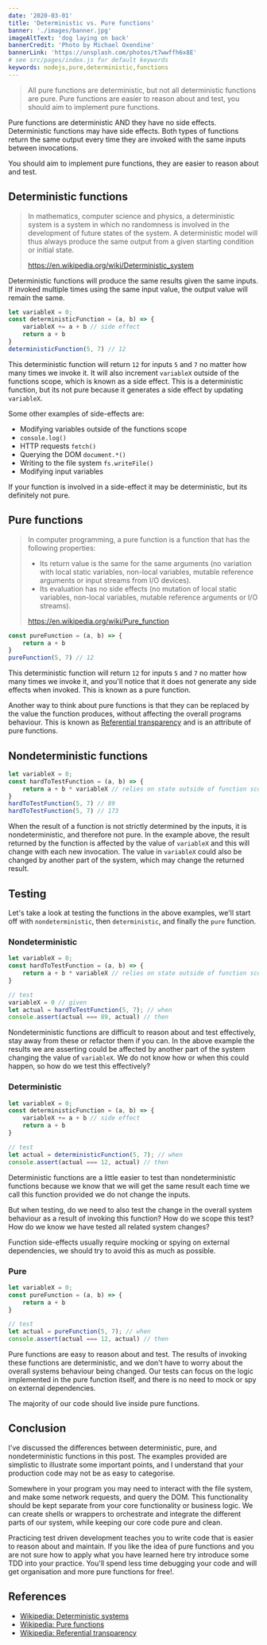 ```yaml
---
date: '2020-03-01'
title: 'Deterministic vs. Pure functions'
banner: './images/banner.jpg'
imageAltText: 'dog laying on back'
bannerCredit: 'Photo by Michael Oxendine'
bannerLink: 'https://unsplash.com/photos/t7wwffh6x8E'
# see src/pages/index.js for default keywords
keywords: nodejs,pure,deterministic,functions
---
```


> All pure functions are deterministic, but not all deterministic functions are pure. Pure functions are easier to reason about and test, you should aim to implement pure functions.

<!-- end -->

Pure functions are deterministic AND they have no side effects. Deterministic functions may have side effects. Both types of functions return the same output every time they are invoked with the same inputs between invocations. 

You should aim to implement pure functions, they are easier to reason about and test.

## Deterministic functions

> In mathematics, computer science and physics, a deterministic system is a system in which no randomness is involved in the development of future states of the system. A deterministic model will thus always produce the same output from a given starting condition or initial state.
> 
> https://en.wikipedia.org/wiki/Deterministic_system

Deterministic functions will produce the same results given the same inputs. If invoked multiple times using the same input value, the output value will remain the same.

```javascript
let variableX = 0;
const deterministicFunction = (a, b) => {
    variableX += a + b // side effect
    return a + b
}
deterministicFunction(5, 7) // 12
```
This deterministic function will return `12` for inputs `5` and `7` no matter how many times we invoke it. It will also increment `variableX` outside of the functions scope, which is known as a side effect. This is a deterministic function, but its not pure because it generates a side effect by updating `variableX`. 

Some other examples of side-effects are:

- Modifying variables outside of the functions scope
- `console.log()`
- HTTP requests `fetch()`
- Querying the DOM `document.*()`
- Writing to the file system `fs.writeFile()`
- Modifying input variables

If your function is involved in a side-effect it may be deterministic, but its definitely not pure.

## Pure functions

> In computer programming, a pure function is a function that has the following properties:
> - Its return value is the same for the same arguments (no variation with local static variables, non-local variables, mutable reference arguments or input streams from I/O devices).
> - Its evaluation has no side effects (no mutation of local static variables, non-local variables, mutable reference arguments or I/O streams).
> 
> https://en.wikipedia.org/wiki/Pure_function

```javascript
const pureFunction = (a, b) => {
    return a + b
}
pureFunction(5, 7) // 12
```
This deterministic function will return `12` for inputs `5` and `7` no matter how many times we invoke it, and you'll notice that it does not generate any side effects when invoked. This is known as a pure function.

Another way to think about pure functions is that they can be replaced by the value the function produces, without affecting the overall programs behaviour. This is known as [Referential transparency](https://en.wikipedia.org/wiki/Referential_transparency) and is an attribute of pure functions.

## Nondeterministic functions

```javascript
let variableX = 0;
const hardToTestFunction = (a, b) => {
    return a + b * variableX // relies on state outside of function scope
}
hardToTestFunction(5, 7) // 89
hardToTestFunction(5, 7) // 173
```
When the result of a function is not strictly determined by the inputs, it is nondeterministic, and therefore not pure. In the example above, the result returned by the function is affected by the value of `variableX` and this will change with each new invocation. The value in `variableX` could also be changed by another part of the system, which may change the returned result.

## Testing

Let's take a look at testing the functions in the above examples, we'll start off with `nondeterministic`, then `deterministic`, and finally the `pure` function.

### Nondeterministic

```javascript
let variableX = 0;
const hardToTestFunction = (a, b) => {
    return a + b * variableX // relies on state outside of function scope
}

// test
variableX = 0 // given
let actual = hardToTestFunction(5, 7); // when
console.assert(actual === 89, actual) // then
```

Nondeterministic functions are difficult to reason about and test effectively, stay away from these or refactor them if you can. In the above example the results we are asserting could be affected by another part of the system changing the value of `variableX`. We do not know how or when this could happen, so how do we test this effectively?

### Deterministic

```javascript
let variableX = 0;
const deterministicFunction = (a, b) => {
    variableX += a + b // side effect
    return a + b 
}

// test
let actual = deterministicFunction(5, 7); // when
console.assert(actual === 12, actual) // then
```

Deterministic functions are a little easier to test than nondeterministic functions because we know that we will get the same result each time we call this function provided we do not change the inputs. 

But when testing, do we need to also test the change in the overall system behaviour as a result of invoking this function? How do we scope this test? How do we know we have tested all related system changes? 

Function side-effects usually require mocking or spying on external dependencies, we should try to avoid this as much as possible.

### Pure

```javascript
let variableX = 0;
const pureFunction = (a, b) => {
    return a + b
}

// test
let actual = pureFunction(5, 7); // when
console.assert(actual === 12, actual) // then
```

Pure functions are easy to reason about and test. The results of invoking these functions are deterministic, and we don't have to worry about the overall systems behaviour being changed. Our tests can focus on the logic implemented in the pure function itself, and there is no need to mock or spy on external dependencies.

The majority of our code should live inside pure functions.

## Conclusion

I've discussed the differences between deterministic, pure, and nondeterministic functions in this post. The examples provided are simplistic to illustrate some important points, and I understand that your production code may not be as easy to categorise.

Somewhere in your program you may need to interact with the file system, and make some network requests, and query the DOM. This functionality should be kept separate from your core functionality or business logic. We can create shells or wrappers to orchestrate and integrate the different parts of our system, while keeping our core code pure and clean.

Practicing test driven development teaches you to write code that is easier to reason about and maintain. If you like the idea of pure functions and you are not sure how to apply what you have learned here try introduce some TDD into your practice. You'll spend less time debugging your code and will get organisation and more pure functions for free!. 

## References

- [Wikipedia: Deterministic systems](https://en.wikipedia.org/wiki/Deterministic_system)
- [Wikipedia: Pure functions](https://en.wikipedia.org/wiki/Pure_function)
- [Wikipedia: Referential transparency](https://en.wikipedia.org/wiki/Referential_transparency)
